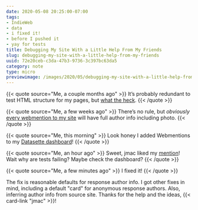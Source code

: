 ```yaml
---
date: 2020-05-08 20:25:00-07:00
tags:
- IndieWeb
- data
- i fixed it!
- before I pushed it
- yay for tests
title: Debugging My Site With a Little Help From My Friends
slug: debugging-my-site-with-a-little-help-from-my-friends
uuid: 72e20ceb-c3da-47b3-9736-3c397bc63da5
category: note
type: micro
previewimage: /images/2020/05/debugging-my-site-with-a-little-help-from-my-friends/cover.png
---
```

{{< quote source="Me, a couple months ago" >}}
It’s probably redundant to test HTML structure for my pages, but [what
the heck](/note/2020/03/passing-tests-is-now-required-to-push).
{{< /quote >}}

{{< quote source="Me, a few weeks ago" >}}
There’s no rule, but *obviously* [every webmention to my
site](/note/2020/04/yay-i-added-mentions-and-replies) will have full
author info including photo.
{{< /quote >}}

{{< quote source="Me, this morning" >}}
Look honey I added Webmentions to my [Datasette
dashboard](/note/2020/05/datasette-sure-is-nifty/)\!
{{< /quote >}}

{{< quote source="Me, an hour ago" >}}
Sweet, jmac liked my
[mention](/note/2020/05/pondering-my-indieweb-guinea-pig)\! Wait why
are tests failing? Maybe check the dashboard?
{{< /quote >}}

{{< quote source="Me, a few minutes ago" >}}
I fixed it\!
{{< /quote >}}

The fix is reasonable defaults for response author info. I got other
fixes in mind, including a default "card" for anonymous response
authors. Also, inferring author info from source site. Thanks for the
help and the ideas, {{< card-link "jmac" >}}!